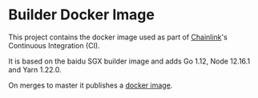 # Builder Docker Image

This project contains the docker image used as part of [Chainlink](https://github.com/smartcontractkit/chainlink)'s Continuous Integration (CI).

It is based on the baidu SGX builder image and adds Go 1.12, Node 12.16.1 and Yarn 1.22.0.

On merges to master it publishes a [docker image](https://hub.docker.com/r/smartcontract/builder).
